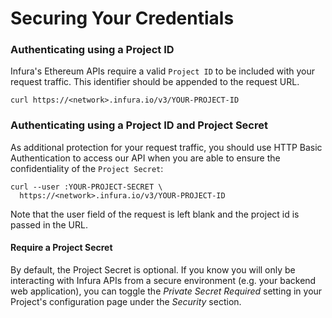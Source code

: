 # Securing Your Credentials


### Authenticating using a Project ID
Infura's Ethereum APIs require a valid `Project ID` to be included with your request traffic. This identifier should be appended
to the request URL.

```curl https://<network>.infura.io/v3/YOUR-PROJECT-ID```


### Authenticating using a Project ID and Project Secret

As additional protection for your request traffic, you should use HTTP Basic Authentication to access our API when you are able to ensure the confidentiality of the `Project Secret`:
```
curl --user :YOUR-PROJECT-SECRET \
  https://<network>.infura.io/v3/YOUR-PROJECT-ID
```
Note that the user field of the request is left blank and the project id is passed in the URL.

#### Require a Project Secret

By default, the Project Secret is optional. If you know you will only be interacting with Infura APIs from a secure environment (e.g. your backend web application),
you can toggle the *Private Secret Required* setting in your Project's configuration page under the *Security* section. 
